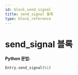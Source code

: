 ```yaml
---
id: block_send_signal
title: send_signal 블록
type: block_reference
---
```


# send_signal 블록

**Python 문법:**
```python
Entry.send_signal(%1)
```

